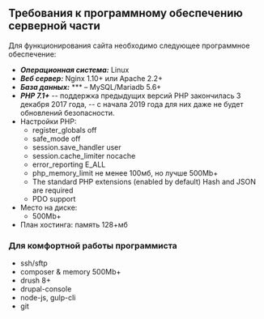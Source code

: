 ## Требования к программному обеспечению серверной части 
Для функционирования сайта необходимо следующее программное обеспечение:
*  ***Операционная система:*** Linux
* ***Веб сервер:*** Nginx 1.10+ или Apache 2.2+
* ***База данных:*** *** – MySQL/Mariadb 5.6+
* ***PHP 7.1+***
 -- поддержка предыдущих версий PHP закончилась 3 декабря 2017 года, 
 -- с начала 2019 года для них даже не будет обновлений безопасности. 
* Настройки PHP:
  - register_globals off
  - safe_mode off
  - session.save_handler user
  - session.cache_limiter nocache
  - error_reporting E_ALL
  - php_memory_limit не менее 100мб, но лучше 500Mb+
  - The standard PHP extensions (enabled by default) Hash and JSON are required
  - PDO support
* Место на диске:
  - 500Mb+
* План хостинга: память 128+мб

### Для комфортной работы программиста
* ssh/sftp
* composer & memory 500Mb+
* drush 8+
* drupal-console
* node-js, gulp-cli
* git
